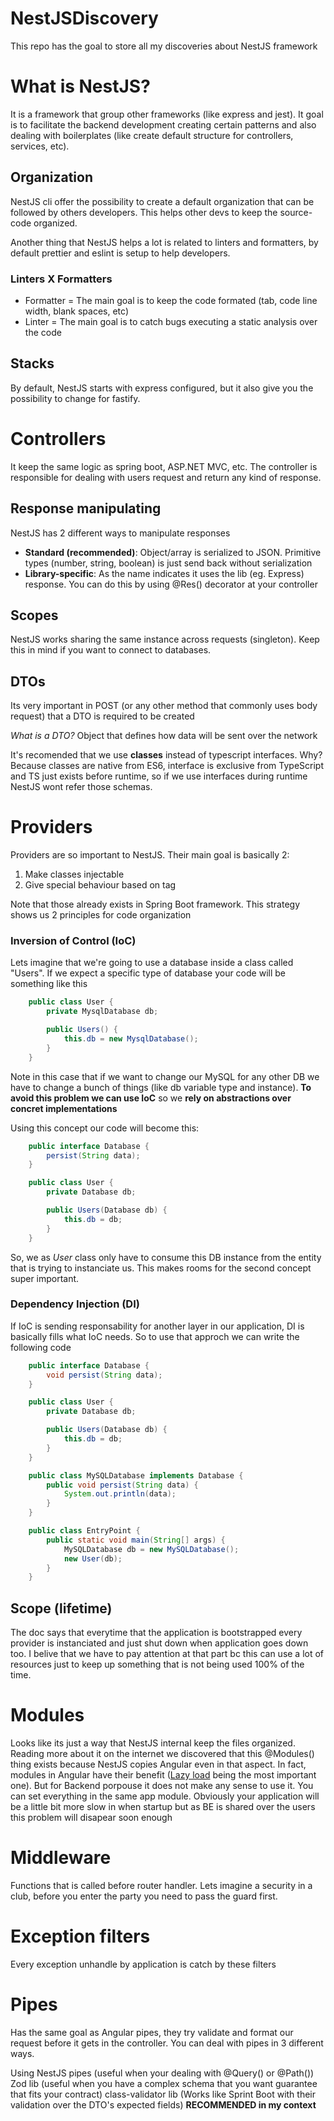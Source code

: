 # NestJSDiscovery
This repo has the goal to store all my discoveries about NestJS framework

# What is NestJS?
It is a framework that group other frameworks (like express and jest). It goal is to facilitate the backend development creating certain patterns and also dealing with boilerplates (like create default structure for controllers, services, etc).

## Organization
NestJS cli offer the possibility to create a default organization that can be followed by others developers. This helps other devs to keep the source-code organized.

Another thing that NestJS helps a lot is related to linters and formatters, by default prettier and eslint is setup to help developers.

### Linters X Formatters
- Formatter = The main goal is to keep the code formated (tab, code line width, blank spaces, etc)
- Linter = The main goal is to catch bugs executing a static analysis over the code

## Stacks
By default, NestJS starts with express configured, but it also give you the possibility to change for fastify.

# Controllers
It keep the same logic as spring boot, ASP.NET MVC, etc. The controller is responsible for dealing with users request and return any kind of response.

## Response manipulating
NestJS has 2 different ways to manipulate responses
- **Standard (recommended)**: Object/array is serialized to JSON. Primitive types (number, string, boolean) is just send back without serialization
- **Library-specific**: As the name indicates it uses the lib (eg. Express) response. You can do this by using @Res() decorator at your controller

## Scopes
NestJS works sharing the same instance across requests (singleton). Keep this in mind if you want to connect to databases.

## DTOs
Its very important in POST (or any other method that commonly uses body request) that a DTO is required to be created

*What is a DTO?*
Object that defines how data will be sent over the network

It's recomended that we use **classes** instead of typescript interfaces. Why? Because classes are native from ES6, interface is exclusive from TypeScript and TS just exists before runtime, so if we use interfaces during runtime NestJS wont refer those schemas.

# Providers
Providers are so important to NestJS. Their main goal is basically 2:
 1. Make classes injectable
 2. Give special behaviour based on tag

Note that those already exists in Spring Boot framework. This strategy shows us 2 principles for code organization

### Inversion of Control (IoC)
Lets imagine that we're going to use a database inside a class called "Users". If we expect a specific type of database your code will be something like this


```java
    public class User {
        private MysqlDatabase db;

        public Users() {
            this.db = new MysqlDatabase();
        }
    } 
```

Note in this case that if we want to change our MySQL for any other DB we have to change a bunch of things (like db variable type and instance). **To avoid this problem we can use IoC** so we **rely on abstractions over concret implementations**

Using this concept our code will become this:

```java
    public interface Database {
        persist(String data);
    }

    public class User {
        private Database db;

        public Users(Database db) {
            this.db = db;
        }
    }
```

So, we as *User* class only have to consume this DB instance from the entity that is trying to instanciate us. This makes rooms for the second concept super important.

### Dependency Injection (DI)
If IoC is sending responsability for another layer in our application, DI is basically fills what IoC needs. So to use that approch we can write the following code

```java
    public interface Database {
        void persist(String data);
    }

    public class User {
        private Database db;

        public Users(Database db) {
            this.db = db;
        }
    }

    public class MySQLDatabase implements Database {
        public void persist(String data) {
            System.out.println(data);
        }
    }

    public class EntryPoint {
        public static void main(String[] args) {
            MySQLDatabase db = new MySQLDatabase();
            new User(db);
        }
    }
```

## Scope (lifetime)
The doc says that everytime that the application is bootstrapped every provider is instanciated and just shut down when application goes down too. I belive that we have to pay attention at that part bc this can use a lot of resources just to keep up something that is not being used 100% of the time.


# Modules
Looks like its just a way that NestJS internal keep the files organized.
Reading more about it on the internet we discovered that this @Modules() thing exists because NestJS copies Angular even in that aspect. In fact, modules in Angular have their benefit ([Lazy load](https://www.alura.com.br/artigos/como-lazy-loading-pode-melhorar-desempenho-aplicacao-angular) being the most important one). But for Backend porpouse it does not make any sense to use it. You can set everything in the same app module. Obviously your application will be a little bit more slow in when startup but as BE is shared over the users this problem will disapear soon enough

# Middleware
Functions that is called before router handler. Lets imagine a security in a club, before you enter the party you need to pass the guard first.


# Exception filters
Every exception unhandle by application is catch by these filters

# Pipes
Has the same goal as Angular pipes, they try validate and format our request before it gets in the controller. You can deal with pipes in 3 different ways.

Using NestJS pipes (useful when your dealing with @Query() or @Path())
Zod lib (useful when you have a complex schema that you want guarantee that fits your contract)
class-validator lib (Works like Sprint Boot with their validation over the DTO's expected fields) **RECOMMENDED in my context**